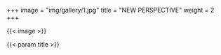 +++
image = "img/gallery/1.jpg"
title = "NEW PERSPECTIVE"
weight = 2
+++

{{< image >}}

 {{< param title >}}